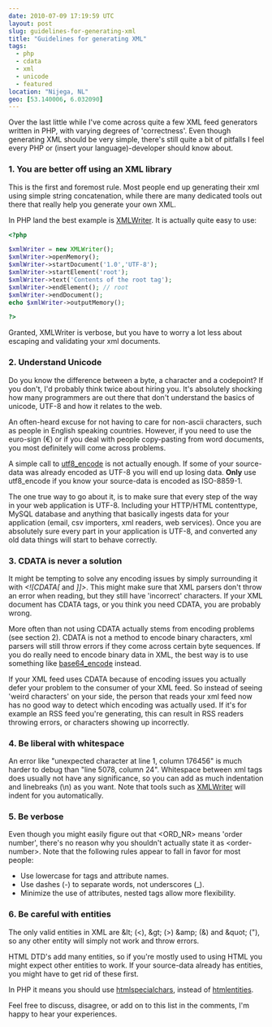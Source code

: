 ```yaml
---
date: 2010-07-09 17:19:59 UTC
layout: post
slug: guidelines-for-generating-xml
title: "Guidelines for generating XML"
tags:
  - php
  - cdata
  - xml
  - unicode
  - featured
location: "Nijega, NL"
geo: [53.140006, 6.032090]
---
```

Over the last little while I've come across quite a few XML feed generators written in PHP, with varying degrees of 'correctness'. Even though generating XML should be very simple, there's still quite a bit of pitfalls I feel every PHP or (insert your language)-developer should know about.

### 1. You are better off using an XML library

This is the first and foremost rule. Most people end up generating their xml using simple string concatenation, while there are many dedicated tools out there that really help you generate your own XML.

In PHP land the best example is <a href="http://nl2.php.net/manual/en/book.xmlwriter.php">XMLWriter</a>. It is actually quite easy to use:

```php
<?php

$xmlWriter = new XMLWriter();
$xmlWriter->openMemory();
$xmlWriter->startDocument('1.0','UTF-8');
$xmlWriter->startElement('root');
$xmlWriter->text('Contents of the root tag');
$xmlWriter->endElement(); // root
$xmlWriter->endDocument();
echo $xmlWriter->outputMemory();

?>
```

Granted, XMLWriter is verbose, but you have to worry a lot less about escaping and validating your xml documents.

### 2. Understand Unicode

Do you know the difference between a byte, a character and a codepoint? If you don't, I'd probably think twice about hiring you. It's absolutely shocking how many programmers are out there that don't understand the basics of unicode, UTF-8 and how it relates to the web.

An often-heard excuse for not having to care for non-ascii characters, such as people in English speaking countries. However, if you need to use the euro-sign (€) or if you deal with people copy-pasting from word documents, you most definitely will come across problems.

A simple call to <a href="http://nl.php.net/manual/en/function.utf8-encode.php">utf8_encode</a> is not actually enough. If some of your source-data was already encoded as UTF-8 you will end up losing data. <strong>Only</strong> use utf8_encode if you know your source-data is encoded as ISO-8859-1.

The one true way to go about it, is to make sure that every step of the way in your web application is UTF-8. Including your HTTP/HTML contenttype, MySQL database and anything that basically ingests data for your application (email, csv importers, xml readers, web services). Once you are absolutely sure every part in your application is UTF-8, and converted any old data things will start to behave correctly.

### 3. CDATA is never a solution

It might be tempting to solve any encoding issues by simply surrounding it with <em>&lt;![CDATA[</em> and  <em>]]&gt;</em>. This might make sure that XML parsers don't throw an error when reading, but they still have 'incorrect' characters. If your XML document has CDATA tags, or you think you need CDATA, you are probably wrong.

More often than not using CDATA actually stems from encoding problems (see section 2). CDATA is not a method to encode binary characters, xml parsers will still throw errors if they come across certain byte sequences. If you do really need to encode binary data in XML, the best way is to use something like <a href="http://nl.php.net/manual/en/function.base64-encode.php">base64_encode</a> instead.

If your XML feed uses CDATA because of encoding issues you actually defer your problem to the consumer of your XML feed. So instead of seeing 'weird characters' on your side, the person that reads your xml feed now has no good way to detect which encoding was actually used. If it's for example an RSS feed you're generating, this can result in RSS readers throwing errors, or characters showing up incorrectly.

### 4. Be liberal with whitespace

An error like "unexpected character at line 1, column 176456" is much harder to debug than "line 5078, column 24". Whitespace between xml tags does usually not have any significance, so you can add as much indentation and linebreaks (\n) as you want. Note that tools such as <a href="http://nl2.php.net/manual/en/ref.xmlwriter.php">XMLWriter</a> will indent for you automatically.

### 5. Be verbose

Even though you might easily figure out that &lt;ORD_NR&gt; means 'order number', there's no reason why you shouldn't actually state it as &lt;order-number&gt;. Note that the following rules appear to fall in favor for most people:

<ul>
  <li>Use lowercase for tags and attribute names.</li>
  <li>Use dashes (-) to separate words, not underscores (_).</li>
  <li>Minimize the use of attributes, nested tags allow more flexibility.</li>
</ul>

### 6. Be careful with entities

The only valid entities in XML are &amp;lt; (&lt;), &amp;gt; (&gt;) &amp;amp; (&amp;) and &amp;quot; (&quot;), so any other entity will simply not work and throw errors.

HTML DTD's add many entities, so if you're mostly used to using HTML you might expect other entities to work. If your source-data already has entities, you might have to get rid of these first.

In PHP it means you should use <a href="http://nl3.php.net/manual/en/function.htmlspecialchars.php">htmlspecialchars</a>, instead of <a href="http://nl.php.net/manual/en/function.htmlentities.php">htmlentities</a>.

Feel free to discuss, disagree, or add on to this list in the comments, I'm happy to hear your experiences.

